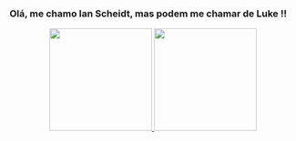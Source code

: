 ### Olá, me chamo Ian Scheidt, mas podem me chamar de Luke !!
<div align="center">
  <a href="https://github.com/Lukeian12">
  <img height="180em" src="https://github-readme-stats.vercel.app/api?username=Lukeian12&show_icons=true&theme=dracula&include_all_commits=true&count_private=true"/>
  <img height="180em" src="https://github-readme-stats.vercel.app/api/top-langs/?username=Lukeian12&layout=compact&langs_count=7&theme=dracula"/>
</div>
